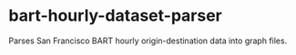 # bart-hourly-dataset-parser
Parses San Francisco BART hourly origin-destination data into graph files.
